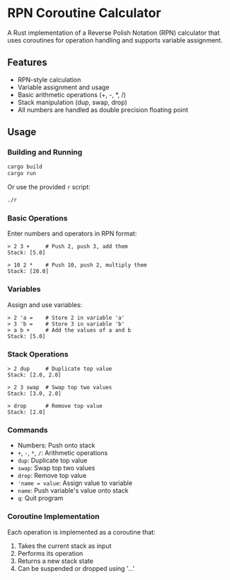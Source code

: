 # RPN Coroutine Calculator

A Rust implementation of a Reverse Polish Notation (RPN) calculator that uses coroutines for operation handling and supports variable assignment.

## Features

- RPN-style calculation
- Variable assignment and usage
- Basic arithmetic operations (+, -, *, /)
- Stack manipulation (dup, swap, drop)
- All numbers are handled as double precision floating point

## Usage

### Building and Running
```bash
cargo build
cargo run
```

Or use the provided `r` script:
```bash
./r
```

### Basic Operations

Enter numbers and operators in RPN format:
```
> 2 3 +     # Push 2, push 3, add them
Stack: [5.0]

> 10 2 *    # Push 10, push 2, multiply them
Stack: [20.0]
```

### Variables

Assign and use variables:
```
> 2 'a =    # Store 2 in variable 'a'
> 3 'b =    # Store 3 in variable 'b'
> a b +     # Add the values of a and b
Stack: [5.0]
```

### Stack Operations
```
> 2 dup     # Duplicate top value
Stack: [2.0, 2.0]

> 2 3 swap  # Swap top two values
Stack: [3.0, 2.0]

> drop      # Remove top value
Stack: [2.0]
```

### Commands
- Numbers: Push onto stack
- `+`, `-`, `*`, `/`: Arithmetic operations
- `dup`: Duplicate top value
- `swap`: Swap top two values
- `drop`: Remove top value
- `'name = value`: Assign value to variable
- `name`: Push variable's value onto stack
- `q`: Quit program

### Coroutine Implementation

Each operation is implemented as a coroutine that:
1. Takes the current stack as input
2. Performs its operation
3. Returns a new stack state
4. Can be suspended or dropped using '...'
